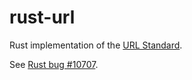 rust-url
========

Rust implementation of the [URL Standard](http://url.spec.whatwg.org/).

See [Rust bug #10707](https://github.com/mozilla/rust/issues/10707).
